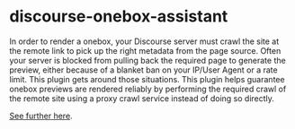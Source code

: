 # discourse-onebox-assistant

In order to render a onebox, your Discourse server must crawl the site at the remote link to pick up the right metadata from the page source.  Often your server is blocked from pulling back the required page to generate the preview, either because of a blanket ban on your IP/User Agent or a rate limit.  This plugin gets around those situations.  This plugin helps guarantee onebox previews are rendered reliably by performing the required crawl of the remote site using a proxy crawl service instead of doing so directly.  

[See further here](https://meta.discourse.org/t/onebox-assistant-a-plugin-to-help-onebox-do-its-job/107405).
